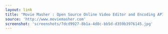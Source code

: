 ```yaml
---
layout: link
title: "Movie Masher : Open Source Online Video Editor and Encoding API"
source: 'http://www.moviemasher.com'
screenshot: 'screenshots/7dcd9927-8b1a-4d8c-bb5d-d359b3976145.jpg'
---
```


